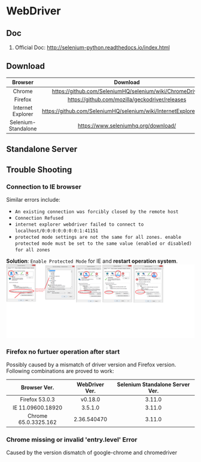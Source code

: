 # WebDriver

## Doc
1. Official Doc: http://selenium-python.readthedocs.io/index.html

## Download 

|Browser|Download|
|:-----:|:------:|
|Chrome|https://github.com/SeleniumHQ/selenium/wiki/ChromeDriver|
|Firefox|https://github.com/mozilla/geckodriver/releases|
|Internet Explorer|https://github.com/SeleniumHQ/selenium/wiki/InternetExplorerDriver|
|Selenium-Standalone|https://www.seleniumhq.org/download/|

## Standalone Server

> 

## Trouble Shooting
### Connection to IE browser
Similar errors include:
 * `An existing connection was forcibly closed by the remote host`
 * `Connection Refused`
 * `internet explorer webdriver failed to connect to localhost/0:0:0:0:0:0:0:1:41151`
 * `protected mode settings are not the same for all zones. enable protected mode must be set to the same value (enabled or disabled) for all zones`
 
**Solution**: 
`Enable Protected Mode` for IE and **restart operation system**.
![ie-setting](imgs/ie-settings.png)

### Firefox no furtuer operation after start
Possibly caused by a mismatch of driver version and Firefox version.
Following combinations are proved to work:

|Browser Ver.|WebDriver Ver.|Selenium Standalone Server Ver.|
|:----------:|:------------:|:-----------------------------:|
|Firefox 53.0.3|v0.18.0|3.11.0|
|IE 11.09600.18920|3.5.1.0|3.11.0|
|Chrome 65.0.3325.162|2.36.540470|3.11.0|

### Chrome missing or invalid 'entry.level' Error
Caused by the version dismatch of google-chrome and chromedriver